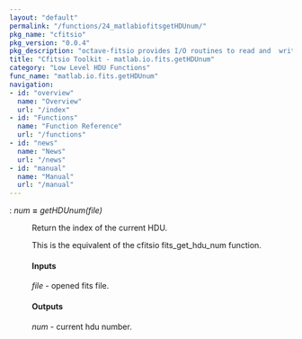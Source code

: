 ```yaml
---
layout: "default"
permalink: "/functions/24_matlabiofitsgetHDUnum/"
pkg_name: "cfitsio"
pkg_version: "0.0.4"
pkg_description: "octave-fitsio provides I/O routines to read and  write FITS (Flexible Image Transport System) files."
title: "Cfitsio Toolkit - matlab.io.fits.getHDUnum"
category: "Low Level HDU Functions"
func_name: "matlab.io.fits.getHDUnum"
navigation:
- id: "overview"
  name: "Overview"
  url: "/index"
- id: "Functions"
  name: "Function Reference"
  url: "/functions"
- id: "news"
  name: "News"
  url: "/news"
- id: "manual"
  name: "Manual"
  url: "/manual"
---
```

<dl class="def">
<dt id="index-_003d"><span class="category">: </span><span><em><var>num</var></em> <strong>=</strong> <em>getHDUnum(<var>file</var>)</em><a href='#index-_003d' class='copiable-anchor'></a></span></dt>
<dd><p>Return the index of the current HDU.
</p>
<p>This is the equivalent of the cfitsio fits_get_hdu_num function.
 </p><span id="Inputs"></span><h4 class="subsubheading">Inputs</h4>
<p><var>file</var> - opened fits file.
</p>
<span id="Outputs"></span><h4 class="subsubheading">Outputs</h4>
<p><var>num</var> - current hdu number.
</p>
</dd></dl>